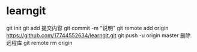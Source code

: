 # learngit
git init 
git add 提交内容
git commit -m "说明"
git remote add origin https://github.com/17744552634/learngit.git
git push -u origin master
删除远程库 git remote rm origin

